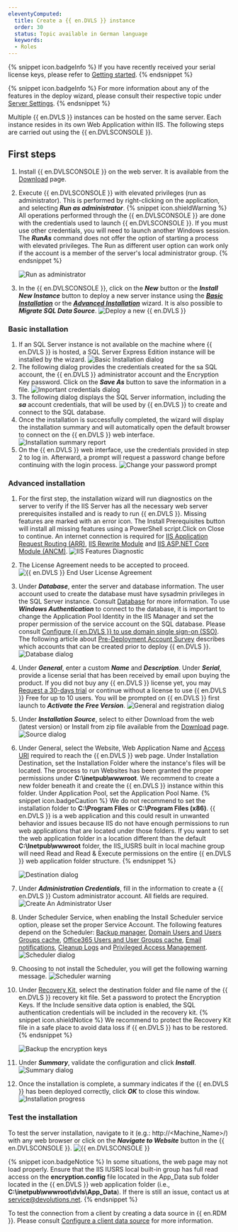 ```yaml
---
eleventyComputed:
  title: Create a {{ en.DVLS }} instance
  order: 30
  status: Topic available in German language
  keywords:
  - Roles
---
```

{% snippet icon.badgeInfo %}
If you have recently received your serial license keys, please refer to [Getting started](/server/getting-started/).
{% endsnippet %}

{% snippet icon.badgeInfo %}
For more information about any of the features in the deploy wizard, please consult their respective topic under [Server Settings](/server/management/devolutions-server-console/devolutions-server-settings/general/).
{% endsnippet %}

Multiple {{ en.DVLS }} instances can be hosted on the same server. Each instance resides in its own Web Application within IIS. The following steps are carried out using the {{ en.DVLSCONSOLE }}.

## First steps
1. Install {{ en.DVLSCONSOLE }} on the web server. It is available from the [Download](https://server.devolutions.net/home/download) page.
1. Execute {{ en.DVLSCONSOLE }} with elevated privileges (run as administrator). This is performed by right-clicking on the application, and selecting ***Run as administrator***.
   {% snippet icon.shieldWarning %}
   All operations performed through the {{ en.DVLSCONSOLE }} are done with the credentials used to launch {{ en.DVLSCONSOLE }}. If you must use other credentials, you will need to launch another Windows session. The ***RunAs*** command does not offer the option of starting a process with elevated privileges. The Run as different user option can work only if the account is a member of the server's local administrator group.
   {% endsnippet %}

   ![Run as administrator](https://cdnweb.devolutions.net/docs/en/server/ServerOp8175.png)
3. In the {{ en.DVLSCONSOLE }}, click on the ***New*** button or the ***Install New Instance*** button to deploy a new server instance using the [***Basic Installation***](#basic-installation) or the [***Advanced Installation***](#advanced-installation) wizard. It is also possible to ***Migrate SQL Data Source***.
![Deploy a new {{ en.DVLS }}](https://cdnweb.devolutions.net/docs/en/server/ServerOp0049.png)

### Basic installation
1. If an SQL Server instance is not available on the machine where {{ en.DVLS }} is hosted, a SQL Server Express Edition instance will be installed by the wizard.
![Basic Installation dialog](https://cdnweb.devolutions.net/docs/en/server/ServerOp8176.png)
1. The following dialog provides the credentials created for the sa SQL account, the {{ en.DVLS }} administrator account and the Encryption Key password. Click on the ***Save As*** button to save the information in a file.
![Important credentials dialog](https://cdnweb.devolutions.net/docs/en/server/ServerOp8177.png)
1. The following dialog displays the SQL Server information, including the ***sa*** account credentials, that will be used by {{ en.DVLS }} to create and connect to the SQL database.
1. Once the installation is successfully completed, the wizard will display the installation summary and will automatically open the default browser to connect on the {{ en.DVLS }} web interface.
![Installation summary report](https://cdnweb.devolutions.net/docs/en/server/ServerOp8181.png)
1. On the {{ en.DVLS }} web interface, use the credentials provided in step 2 to log in. Afterward, a prompt will request a password change before continuing with the login process.
![Change your password prompt](https://cdnweb.devolutions.net/docs/en/server/ServerOp8182.png)

### Advanced installation
1. For the first step, the installation wizard will run diagnostics on the server to verify if the IIS Server has all the necessary web server prerequisites installed and is ready to run {{ en.DVLS }}. Missing features are marked with an error icon. The Install Prerequisites button will install all missing features using a PowerShell script.Click on Close to continue. An internet connection is required for [IIS Application Request Routing (ARR)](https://api.devolutions.net/redirection/f19f07f3-5ea4-436d-a3ba-4bb69d373321), [IIS Rewrite Module](https://api.devolutions.net/redirection/3cb42413-5dfd-4b1b-bd20-4e5968274ed0) and [IIS ASP.NET Core Module (ANCM)](https://dotnet.microsoft.com/permalink/dotnetcore-current-windows-runtime-bundle-installer).
![IIS Features Diagnostic](https://cdnweb.devolutions.net/docs/en/server/ServerOp8049.png)
1. The License Agreement needs to be accepted to proceed.
![{{ en.DVLS }} End User License Agreement](https://cdnweb.devolutions.net/docs/en/server/ServerOp8050.png)
1. Under ***Database***, enter the server and database information. The user account used to create the database must have sysadmin privileges in the SQL Server instance. Consult [Database](/server/management/devolutions-server-console/devolutions-server-settings/database/) for more information. To use ***Windows Authentication*** to connect to the database, it is important to change the Application Pool Identity in the IIS Manager and set the proper permission of the service account on the SQL database. Please consult [Configure {{ en.DVLS }} to use domain single sign-on (SSO)](/kb/devolutions-server/how-to-articles/configure-server-use-domain-sso/). The following article about [Pre-Deployment Account Survey](/kb/devolutions-server/knowledge-base/pre-deployment-account-survey/) describes which accounts that can be created prior to deploy {{ en.DVLS }}.
![Database dialog](https://cdnweb.devolutions.net/docs/en/server/ServerOp8054.png)
1. Under ***General***, enter a custom ***Name*** and ***Description***. Under ***Serial***, provide a license serial that has been received by email upon buying the product. If you did not buy any {{ en.DVLS }} license yet, you may [Request a 30-days trial](https://server.devolutions.net/trial) or continue without a license to use {{ en.DVLS }} Free for up to 10 users. You will be prompted on {{ en.DVLS }} first launch to ***Activate the Free Version***.
![General and registration dialog](https://cdnweb.devolutions.net/docs/en/server/ServerOp8051.png)
1. Under ***Installation Source***, select to either Download from the web (latest version) or Install from zip file available from the [Download](https://server.devolutions.net/home/download) page.
![Source dialog](https://cdnweb.devolutions.net/docs/en/server/ServerOp8053.png)
1. Under General, select the Website, Web Application Name and [Access URI](/kb/devolutions-server/knowledge-base/access-uri/) required to reach the {{ en.DVLS }} web page. Under Installation Destination, set the Installation Folder where the instance's files will be located. The process to run Websites has been granted the proper permissions under **C:\inetpub\wwwroot**. We recommend to create a new folder beneath it and create the {{ en.DVLS }} instance within this folder. Under Application Pool, set the Application Pool Name.
   {% snippet icon.badgeCaution %}
   We do not recommend to set the installation folder to **C:\Program Files** or **C:\Program Files (x86)**. {{ en.DVLS }} is a web application and this could result in unwanted behavior and issues because IIS do not have enough permissions to run web applications that are located under those folders. If you want to set the web application folder in a location different than the default **C:\Inetpub\wwwroot** folder, the IIS_IUSRS built in local machine group will need Read and Read & Execute permissions on the entire {{ en.DVLS }} web application folder structure.
   {% endsnippet %}

   ![Destination dialog](https://cdnweb.devolutions.net/docs/en/server/ServerOp8170.png)

7. Under ***Administration Credentials***, fill in the information to create a {{ en.DVLS }} Custom administrator account. All fields are required.
![Create An Administrator User](https://cdnweb.devolutions.net/docs/en/server/clip10323.png)
1. Under Scheduler Service, when enabling the Install Scheduler service option, please set the proper Service Account. The following features depend on the Scheduler: [Backup manager](/server/web-interface/administration/backup/backup-manager/), [Domain Users and Users Groups cache](/server/web-interface/administration/configuration/server-settings/general/authentication/domain/), [Office365 Users and User Groups cache](/server/web-interface/administration/configuration/server-settings/general/authentication/office-365/), [Email notifications](/server/web-interface/administration/security-management/notifications/), [Cleanup Logs](/server/web-interface/administration/logs/cleanup-logs/) and [Privileged Access Management](/server/privileged-access-management/).
![Scheduler dialog](https://cdnweb.devolutions.net/docs/en/server/ServerOp8055.png)
1. Choosing to not install the Scheduler, you will get the following warning message.
![Scheduler warning](https://cdnweb.devolutions.net/docs/en/server/ServerOp8056.png)
1. Under [Recovery Kit](/server/management/recovery-kit/), select the destination folder and file name of the {{ en.DVLS }} recovery kit file. Set a password to protect the Encryption Keys. If the Include sensitive data option is enabled, the SQL authentication credentials will be included in the recovery kit.
   {% snippet icon.shieldNotice %}
   We recommend to protect the Recovery Kit file in a safe place to avoid data loss if {{ en.DVLS }} has to be restored.
   {% endsnippet %}

   ![Backup the encryption keys](https://cdnweb.devolutions.net/docs/en/server/clip10324.png)
11. Under ***Summary***, validate the configuration and click ***Install***.
![Summary dialog](https://cdnweb.devolutions.net/docs/en/server/ServerOp8057.png)
12. Once the installation is complete, a summary indicates if the {{ en.DVLS }} has been deployed correctly, click ***OK*** to close this window.
![Installation progress](https://cdnweb.devolutions.net/docs/en/server/ServerOp8059.png)

### Test the installation
To test the server installation, navigate to it (e.g.: http://<Machine_Name>/<InstanceName>) with any web browser or click on the ***Navigate to Website*** button in the {{ en.DVLSCONSOLE }}.
![{{ en.DVLSCONSOLE }}](https://cdnweb.devolutions.net/docs/en/server/ServerOp0043.png)

{% snippet icon.badgeNotice %}
In some situations, the web page may not load properly. Ensure that the IIS IUSRS local built-in group has full read access on the **encryption.config** file located in the App_Data sub folder located in the {{ en.DVLS }} web application folder (i.e., **C:\inetpub\wwwroot\dvls\App_Data**). If there is still an issue, contact us at [service@devolutions.net](mailto:service@devolutions.net).
{% endsnippet %}

To test the connection from a client by creating a data source in {{ en.RDM }}. Please consult [Configure a client data source](/kb/devolutions-server/how-to-articles/configure-client-data-source/) for more information.
